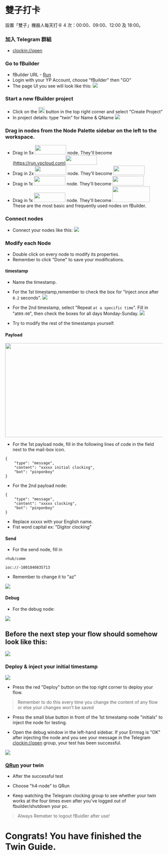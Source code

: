 # 雙子打卡
設置「雙子」機器人每天打卡 4 次：00:00、09:00、12:00 及 18:00。

### 加入 Telegram 群組
* [clockin://open](https://t.me/clockin_open)

### Go to fBuilder
* fBuilder URL - [Run](https://run.ypcloud.com)
* Login with your YP Account, choose "fBuilder" then "GO"
* The page UI you see will look like this: 
[<img src="https://i.imgur.com/i8YrWeI.jpg">](https://run.ypcloud.com)

### Start a new fBuilder project 
* Click on the <img src="https://i.imgur.com/66dK5wO.png" width=20 height=20> button in the top right corner and select "Create Project" 
* In project details: type "twin" for Name & QName
[<img src="https://i.imgur.com/jspv6Fy.png">](https://run.ypcloud.com)

### Drag in nodes from the Node Palette sidebar on the left to the workspace. 
* Drag in 5x [<img src="https://i.imgur.com/dcq5SnC.png" width=100 height=30>](https://run.ypcloud.com) node. They'll become [(https://run.ypcloud.com)<img src="https://i.imgur.com/UOdTwVI.png" width=100 height=30>](https://run.ypcloud.com)
* Drag in 2x [<img src="https://i.imgur.com/Qzisc1K.png" width=100 height=30>](https://run.ypcloud.com) node. They'll become [<img src="https://i.imgur.com/hpUnuGs.png" width=100 height=30>](https://run.ypcloud.com)
* Drag in 1x [<img src="https://i.imgur.com/1664YQI.png" width=100 height=30>](https://run.ypcloud.com) node. They'll become [<img src="https://i.imgur.com/BUNoE2p.png" width=100 height=30>](https://run.ypcloud.com)
* Drag in 1x [<img src="https://i.imgur.com/6vCZIev.png" width=100 height=30>](https://run.ypcloud.com) node. They'll become [<img src="https://i.imgur.com/ocPKneJ.png" width=120 height=50>](https://run.ypcloud.com)
These are the most basic and frequently used nodes on fBuilder.

### Connect nodes
* Connect your nodes like this:
[<img src="https://i.imgur.com/uDfxHLv.png">](https://run.ypcloud.com)
 
### Modify each Node

* Double click on every node to modify its properties.
* Remember to click "Done" to save your modifications. 

#### timestamp

* Name the timestamp.
* For the 1st timestamp,remember to check the box for "Inject once after `0.2` seconds".
[<img src="https://i.imgur.com/XSxu5vX.png">](https://run.ypcloud.com)


* For the 2nd timestamp, select "Repeat `at a specific time`". Fill in "at`09:00`", then check the boxes for all days Monday-Sunday.
[<img src="https://i.imgur.com/kAmxGdU.png">](https://run.ypcloud.com)

* Try to modify the rest of the timestamps yourself.

#### Payload

[<img src="https://i.imgur.com/1M8lEsY.png" width=700 height=300>](https://run.ypcloud.com)

* For the 1st payload node, fill in the following lines of code in the field next to the mail-box icon.

```
{
    "type": "message", 
    "content": "xxxxx initial clocking", 
    "bot": "pinponboy"
}
```

* For the 2nd payload node:

```
{
    "type": "message", 
    "content": "xxxxx clocking", 
    "bot": "pinponboy"
}
```

* Replace xxxxx with your English name.
* Fist word capital ex: "Digitor clocking"

#### Send

* For the send node, fill in

```
>hub/comm
```
```
ioc://-1001840835713
```

* Remember to change it to "az"

[<img src="https://i.imgur.com/MwtSk1g.jpg">](https://run.ypcloud.com)

#### Debug

* For the debug node:

[<img src="https://i.imgur.com/4EayyVC.png">](https://run.ypcloud.com)

## Before the next step your flow should somehow look like this:

[<img src="https://i.imgur.com/DS4ZGwy.png">](https://run.ypcloud.com)


### Deploy & inject your initial timestamp 

[<img src="https://i.imgur.com/Q6b3Ljd.png">](https://run.ypcloud.com)

* Press the red "Deploy" button on the top right corner to deploy your flow. 
> Remember to do this every time you change the content of any flow or else your changes won't be saved

* Press the small blue button in front of the 1st timestamp node "initials" to inject the node for testing.

* Open the debug window in the left-hand sidebar. If your Errmsg is "OK" after injecting the node and you see your message in the Telegram [clockin://open](https://t.me/clockin_open) group, your test has been successful.

[<img src="https://i.imgur.com/TBBg4ZD.png">](https://run.ypcloud.com)

### [QRun](https://github.com/motebus/ultrabook/blob/main/Ultranet%20Apps/fBuilder/qrun.md) your twin
* After the successful test

* Choose "h4-node" to QRun

* Keep watching the Telegram clocking group to see whether your twin works at the four times even after you've logged out of fbuilder/shutdown your pc. 

> Always Remeber to logout fBuidler after use!

# Congrats! You have finished the Twin Guide.
